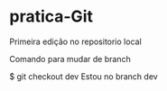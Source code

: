 # pratica-Git

Primeira edição no repositorio local


Comando para mudar de branch

$ git checkout dev
Estou no branch dev
